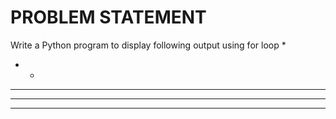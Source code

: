 # PROBLEM STATEMENT

Write a Python program to display following output using for loop 
*
* * 
* * *
* * * * 
* * * * *
